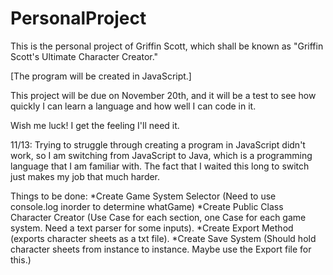 # PersonalProject
This is the personal project of Griffin Scott, which shall be known as "Griffin Scott's Ultimate Character Creator."

[The program will be created in JavaScript.]

This project will be due on November 20th, and it will be a test to see how quickly I can learn a language and how well I can code in it.

Wish me luck! I get the feeling I'll need it.

11/13: Trying to struggle through creating a program in JavaScript didn't work, so I am switching from JavaScript to Java, which is a programming language that I am familiar with. The fact that I waited this long to switch just makes my job that much harder.

Things to be done:
*Create Game System Selector (Need to use console.log inorder to determine whatGame)
*Create Public Class Character Creator (Use Case for each section, one Case for each game system. Need a text parser for some inputs).
*Create Export Method (exports character sheets as a txt file).
*Create Save System (Should hold character sheets from instance to instance. Maybe use the Export file for this.)
